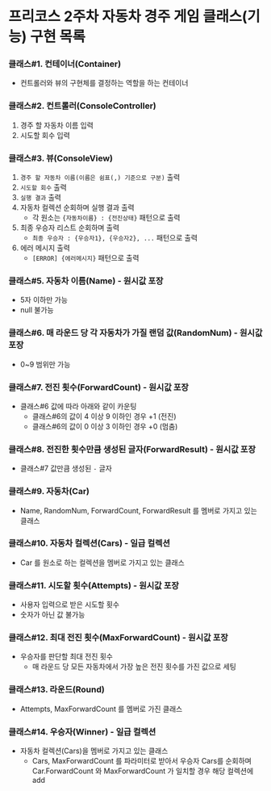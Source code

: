 # 프리코스 2주차 자동차 경주 게임 클래스(기능) 구현 목록
### 클래스#1. 컨테이너(Container)
- 컨트롤러와 뷰의 구현체를 결정하는 역할을 하는 컨테이너

### 클래스#2. 컨트롤러(ConsoleController)
1. 경주 할 자동차 이름 입력
2. 시도할 회수 입력

### 클래스#3. 뷰(ConsoleView)
1. `경주 할 자동차 이름(이름은 쉼표(,) 기준으로 구분)` 출력
2. `시도할 회수` 출력
3. `실행 결과` 출력
4. 자동차 컬렉션 순회하며 실행 결과 출력
   - 각 원소는 `{자동차이름} : {전진상태}` 패턴으로 출력
5. 최종 우승자 리스트 순회하며 출력
   - `최종 우승자 : {우승자1}, {우승자2}, ...` 패턴으로 출력
6. 에러 메시지 출력
   - `[ERROR] {에러메시지}` 패턴으로 출력
   
### 클래스#5. 자동차 이름(Name) - 원시값 포장
- 5자 이하만 가능
- null 불가능

### 클래스#6. 매 라운드 당 각 자동차가 가질 랜덤 값(RandomNum) - 원시값 포장
- 0~9 범위만 가능

### 클래스#7. 전진 횟수(ForwardCount) - 원시값 포장
- 클래스#6 값에 따라 아래와 같이 카운팅
  - 클래스#6의 값이 4 이상 9 이하인 경우 +1 (전진)
  - 클래스#6의 값이 0 이상 3 이하인 경우 +0 (멈춤) 

### 클래스#8. 전진한 횟수만큼 생성된 글자(ForwardResult) - 원시값 포장
- 클래스#7 값만큼 생성된 `-` 글자

### 클래스#9. 자동차(Car)
- Name, RandomNum, ForwardCount, ForwardResult 를 멤버로 가지고 있는 클래스

### 클래스#10. 자동차 컬렉션(Cars) - 일급 컬렉션
- Car 를 원소로 하는 컬렉션을 멤버로 가지고 있는 클래스

### 클래스#11. 시도할 횟수(Attempts) - 원시값 포장
- 사용자 입력으로 받은 시도할 횟수
- 숫자가 아닌 값 불가능

### 클래스#12. 최대 전진 횟수(MaxForwardCount) - 원시값 포장
- 우승자를 판단할 최대 전진 횟수
  - 매 라운드 당 모든 자동차에서 가장 높은 전진 횟수를 가진 값으로 세팅

### 클래스#13. 라운드(Round)
- Attempts, MaxForwardCount 를 멤버로 가진 클래스

### 클래스#14. 우승자(Winner) - 일급 컬렉션
- 자동차 컬렉션(Cars)을 멤버로 가지고 있는 클래스
  - Cars, MaxForwardCount 를 파라미터로 받아서 우승자 Cars를 순회하며 Car.ForwardCount 와 MaxForwardCount 가 일치할 경우 해당 컬렉션에 add 
   